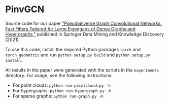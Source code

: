 # PinvGCN
Source code for our paper ["Pseudoinverse Graph Convolutional Networks: Fast Filters Tailored for Large Eigengaps of Dense Graphs and Hypergraphs,"](doi.org/10.1007/s10618-021-00752-w) published in Springer Data Mining and Knowledge Discovery (2021).

To use this code, install the required Python packages `torch` and `torch_geometric` and run `python setup.py build` and `python setup.py install`.

All results in the paper were generated with the scripts in the `experiments` directory. For usage, see the following instructions:
- For point clouds: `python run-pointcloud.py -h`
- For hypergraphs: `python run-hypergraph.py -h`
- For sparse graphs: `python run-graph.py -h`
